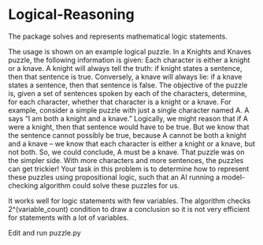 # Logical-Reasoning
The package solves and represents mathematical logic statements. 

The usage is shown on an example logical puzzle. In a Knights and Knaves puzzle, the following information is given: Each character is either a knight or a knave. A knight will always tell the truth: if knight states a sentence, then that sentence is true. Conversely, a knave will always lie: if a knave states a sentence, then that sentence is false. The objective of the puzzle is, given a set of sentences spoken by each of the characters, determine, for each character, whether that character is a knight or a knave. For example, consider a simple puzzle with just a single character named A. A says “I am both a knight and a knave.” Logically, we might reason that if A were a knight, then that sentence would have to be true. But we know that the sentence cannot possibly be true, because A cannot be both a knight and a knave – we know that each character is either a knight or a knave, but not both. So, we could conclude, A must be a knave. That puzzle was on the simpler side. With more characters and more sentences, the puzzles can get trickier! Your task in this problem is to determine how to represent these puzzles using propositional logic, such that an AI running a model-checking algorithm could solve these puzzles for us.

It works well for logic statements with few variables. The algorithm checks 2^(variable_count) condition to draw a conclusion so it is not very efficient for statements with a lot of variables.

Edit and run puzzle.py
